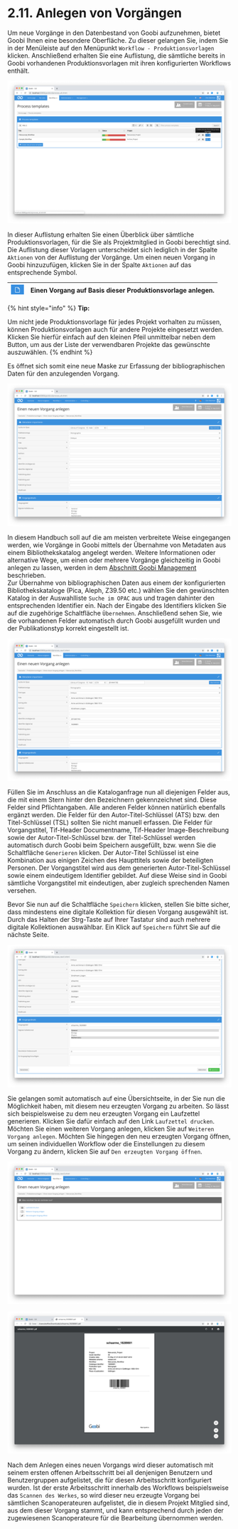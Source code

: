 # 2.11. Anlegen von Vorgängen

Um neue Vorgänge in den Datenbestand von Goobi aufzunehmen, bietet Goobi Ihnen eine besondere Oberfläche. Zu dieser gelangen Sie, indem Sie in der Menüleiste auf den Menüpunkt `Workflow - Produktionsvorlagen` klicken. Anschließend erhalten Sie eine Auflistung, die sämtliche bereits in Goobi vorhandenen Produktionsvorlagen mit ihren konfigurierten Workflows enthält.

![Auflistung aller bestehenden Produktionsvorlagen, um neue Vorg&#xE4;nge in Goobi anzulegen](../../.gitbook/assets/30-24d.png)

In dieser Auflistung erhalten Sie einen Überblick über sämtliche Produktionsvorlagen, für die Sie als Projektmitglied in Goobi berechtigt sind. Die Auflistung dieser Vorlagen unterscheidet sich lediglich in der Spalte `Aktionen` von der Auflistung der Vorgänge. Um einen neuen Vorgang in Goobi hinzuzufügen, klicken Sie in der Spalte `Aktionen` auf das entsprechende Symbol.

| ![](../../.gitbook/assets/new_create1.png) | Einen Vorgang auf Basis dieser Produktionsvorlage anlegen. |
| :--- | :--- |


{% hint style="info" %}
**Tip:**

Um nicht jede Produktionsvorlage für jedes Projekt vorhalten zu müssen, können Produktionsvorlagen auch für andere Projekte eingesetzt werden. Klicken Sie hierfür einfach auf den kleinen Pfeil unmittelbar neben dem Button, um aus der Liste der verwendbaren Projekte das gewünschte auszuwählen.
{% endhint %}

Es öffnet sich somit eine neue Maske zur Erfassung der bibliographischen Daten für den anzulegenden Vorgang.

![Einen neuen Vorgang in Goobi anlegen](../../.gitbook/assets/30-25d.png)

In diesem Handbuch soll auf die am meisten verbreitete Weise eingegangen werden, wie Vorgänge in Goobi mittels der Übernahme von Metadaten aus einem Bibliothekskatalog angelegt werden. Weitere Informationen oder alternative Wege, um einen oder mehrere Vorgänge gleichzeitig in Goobi anlegen zu lassen, werden in dem [Abschnitt Goobi Management](../../manager/1.md) beschrieben.  
Zur Übernahme von bibliographischen Daten aus einem der konfigurierten Bibliothekskataloge \(Pica, Aleph, Z39.50 etc.\) wählen Sie den gewünschten Katalog in der Auswahlliste `Suche im OPAC` aus und tragen dahinter den entsprechenden Identifier ein. Nach der Eingabe des Identifiers klicken Sie auf die zugehörige Schaltfläche `Übernehmen`. Anschließend sehen Sie, wie die vorhandenen Felder automatisch durch Goobi ausgefüllt wurden und der Publikationstyp korrekt eingestellt ist.

![Bibliographische Daten, die automatisch aus dem Bibliothekskatalog &#xFC;bernommen wurden](../../.gitbook/assets/30-26d.png)

Füllen Sie im Anschluss an die Kataloganfrage nun all diejenigen Felder aus, die mit einem Stern hinter den Bezeichnern gekennzeichnet sind. Diese Felder sind Pflichtangaben. Alle anderen Felder können natürlich ebenfalls ergänzt werden. Die Felder für den Autor-Titel-Schlüssel \(ATS\) bzw. den Titel-Schlüssel \(TSL\) sollten Sie nicht manuell erfassen. Die Felder für Vorgangstitel, Tif-Header Documentname, Tif-Header Image-Beschreibung sowie der Autor-Titel-Schlüssel bzw. der Titel-Schlüssel werden automatisch durch Goobi beim Speichern ausgefüllt, bzw. wenn Sie die Schaltfläche `Generieren` klicken. Der Autor-Titel Schlüssel ist eine Kombination aus einigen Zeichen des Haupttitels sowie der beteiligten Personen. Der Vorgangstitel wird aus dem generierten Autor-Titel-Schlüssel sowie einem eindeutigem Identifier gebildet. Auf diese Weise sind in Goobi sämtliche Vorgangstitel mit eindeutigen, aber zugleich sprechenden Namen versehen.

Bevor Sie nun auf die Schaltfläche `Speichern` klicken, stellen Sie bitte sicher, dass mindestens eine digitale Kollektion für diesen Vorgang ausgewählt ist. Durch das Halten der Strg-Taste auf Ihrer Tastatur sind auch mehrere digitale Kollektionen auswählbar. Ein Klick auf `Speichern` führt Sie auf die nächste Seite.

![Vollst&#xE4;ndige bibliographische Daten aus dem Katalog erg&#xE4;nzt um weitere Eingaben](../../.gitbook/assets/30-27d.png)

Sie gelangen somit automatisch auf eine Übersichtseite, in der Sie nun die Möglichkeit haben, mit diesem neu erzeugten Vorgang zu arbeiten. So lässt sich beispielsweise zu dem neu erzeugten Vorgang ein Laufzettel generieren. Klicken Sie dafür einfach auf den Link `Laufzettel drucken`. Möchten Sie einen weiteren Vorgang anlegen, klicken Sie auf `Weiteren Vorgang anlegen`. Möchten Sie hingegen den neu erzeugten Vorgang öffnen, um seinen individuellen Workflow oder die Einstellungen zu diesem Vorgang zu ändern, klicken Sie auf `Den erzeugten Vorgang öffnen`.

![Auswahlm&#xF6;glichkeiten nach dem Anlegen eines Vorgangs](../../.gitbook/assets/30-28d.png)

![Automatisch generierter Laufzettel f&#xFC;r den neu erzeugten Vorgang](../../.gitbook/assets/30-29.png)

Nach dem Anlegen eines neuen Vorgangs wird dieser automatisch mit seinem ersten offenen Arbeitsschritt bei all denjenigen Benutzern und Benutzergruppen aufgelistet, die für diesen Arbeitsschritt konfiguriert wurden. Ist der erste Arbeitsschritt innerhalb des Workflows beispielsweise das `Scannen des Werkes`, so wird dieser neu erzeugte Vorgang bei sämtlichen Scanoperateuren aufgelistet, die in diesem Projekt Mitglied sind, aus dem dieser Vorgang stammt, und kann entsprechend durch jeden der zugewiesenen Scanoperateure für die Bearbeitung übernommen werden.

